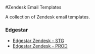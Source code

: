 #Zendesk Email Templates

A collection of Zendesk email templates.

### Edgestar

*  [Edgestar Zendesk - STG](https://edgestar1464384702.zendesk.com/hc/en-us)  
*  [Edgestar Zendesk - PROD](https://edgestar.zendesk.com/hc/en-us)
